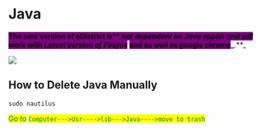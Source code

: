 # Java

<mark style="background-color:purple;">**The new version of eDistrict is**</mark><mark style="background-color:purple;">** **</mark>_<mark style="background-color:purple;">**not dependent on Java applet and will work with Latest version of Firefox**</mark>_<mark style="background-color:purple;">** **</mark><mark style="background-color:purple;">**and as well as google chrome**</mark>_<mark style="background-color:purple;">**.**</mark>_

![](../.gitbook/assets/java\_original\_logo\_icon\_146458.png)

## How to Delete Java Manually

```
sudo nautilus
```

<mark style="color:green;">Go to</mark> <mark style="color:green;"></mark><mark style="color:green;">`Computer--->Usr---->lib--->Java---->move to trash`</mark>

## &#x20;
